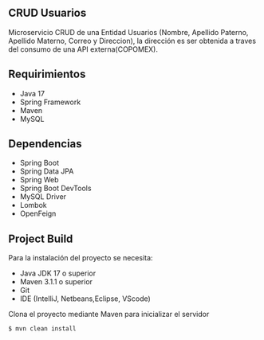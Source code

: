 ## CRUD Usuarios
Microservicio CRUD de una Entidad Usuarios (Nombre, Apellido Paterno, Apellido Materno, Correo y Direccion), la dirección es ser obtenida a traves del consumo de una API externa(COPOMEX). 


## Requirimientos

* Java 17
* Spring Framework
* Maven
* MySQL

## Dependencias
* Spring Boot
* Spring Data JPA
* Spring Web
* Spring Boot DevTools
* MySQL Driver
* Lombok
* OpenFeign

## Project Build
Para la instalación del proyecto se necesita:

*	Java JDK 17 o superior
*	Maven 3.1.1 o superior
*	Git
* IDE (IntelliJ, Netbeans,Eclipse, VScode)

Clona el proyecto mediante Maven para inicializar el servidor

	$ mvn clean install

